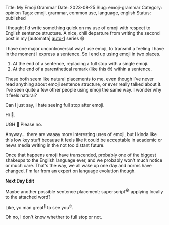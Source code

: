 Title: My Emoji Grammar
Date: 2023-08-25
Slug: emoji-grammar
Category: opinion
Tags: emoji, grammar, common use, language, english
Status: published

I thought I'd write something quick on my use of emoji with respect to English sentence structure. A nice, chill departure from writing the second post in my [automata] [auto-1] series 😅

I have one major uncontroversial way I use emoji, to transmit a feeling I have in the moment I express a sentence. So I end up using emoji in two places.

1. At the end of a sentence, replacing a full stop with a single emoji.
2. At the end of a parenthetical remark (like this 🤓) within a sentence.

These both seem like natural placements to me, even though I've never read anything about emoji sentence structure, or ever really talked about it. I've seen quite a few other people using emoji the same way. I wonder why it feels natural?

Can I just say, I hate seeing full stop after emoji.

Hi 👋.

UGH 🤢 Please no.

Anyway... there are waaay more interesting uses of emoji, but I kinda like this low key stuff because it feels like it could be acceptable in academic or news media writing in the not too distant future. 

Once that happens emoji have transcended, probably one of the biggest shakeups to the English language ever, and we probably won't much notice or much care. That's the way, we all wake up one day and norms have changed. I'm far from an expert on language evolution though.

**Next Day Edit**

Maybe another possible sentence placement: superscript<sup>😂</sup> applying locally to the attached word?

Like, yo man great<sup>💩</sup> to see you<sup>🙄</sup>.

Oh no, I don't know whether to full stop or not.

[auto-1]: {filename}/2023/Aug/pos-automata.md
